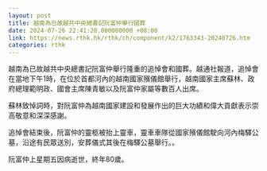 ```yaml
---
layout: post
title: 越南為已故越共中央總書記阮富仲舉行國葬
date: 2024-07-26 22:41:28.000000000 +08:00
link: https://news.rthk.hk/rthk/ch/component/k2/1763343-20240726.htm
categories: rthk
---
```


越南為已故越共中央總書記阮富仲舉行隆重的追悼會和國葬。越通社報道，追悼會在當地下午1時，在位於首都河內的越南國家殯儀館舉行，越南國家主席蘇林、政府總理範明政、國會主席陳青敏以及阮富仲家屬等數百人出席。

蘇林致悼詞時，對阮富仲為越南國家建設和發展作出的巨大功績和偉大貢獻表示崇高敬意和深深感謝。

追悼會結束後，阮富仲的靈柩被抬上靈車，靈車車隊從國家殯儀館駛向河內梅驛公墓，沿途有民眾送別，安葬儀式其後在梅驛公墓舉行。。

阮富仲上星期五因病逝世，終年80歲。
